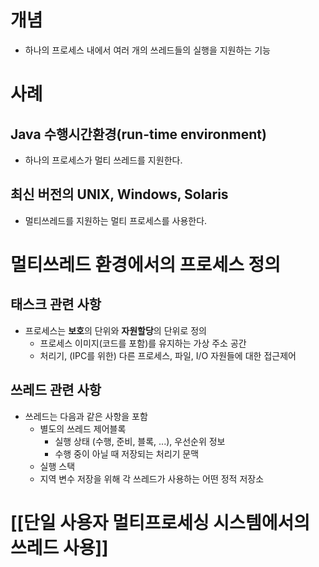 # 개념
- 하나의 프로세스 내에서 여러 개의 쓰레드들의 실행을 지원하는 기능


# 사례
## Java 수행시간환경(run-time environment)
- 하나의 프로세스가 멀티 쓰레드를 지원한다.
## 최신 버전의 UNIX, Windows, Solaris
- 멀티쓰레드를 지원하는 멀티 프로세스를 사용한다.


# 멀티쓰레드 환경에서의 프로세스 정의
## 태스크 관련 사항
- 프로세스는 **보호**의 단위와 **자원할당**의 단위로 정의
	- 프로세스 이미지(코드를 포함)를 유지하는 가상 주소 공간
	- 처리기, (IPC를 위한) 다른 프로세스, 파일, I/O 자원들에 대한 접근제어
## 쓰레드 관련 사항
- 쓰레드는 다음과 같은 사항을 포함
	- 별도의 쓰레드 제어블록
		- 실행 상태 (수행, 준비, 블록, ...), 우선순위 정보
		- 수행 중이 아닐 때 저장되는 처리기 문맥
	- 실행 스택
	- 지역 변수 저장을 위해 각 쓰레드가 사용하는 어떤 정적 저장소


# [[단일 사용자 멀티프로세싱 시스템에서의 쓰레드 사용]]